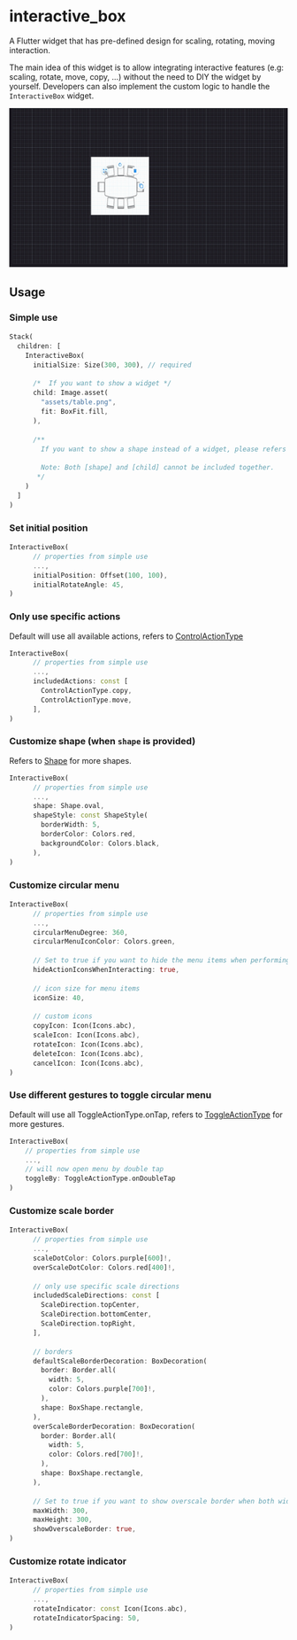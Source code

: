 <!--
This README describes the package. If you publish this package to pub.dev,
this README's contents appear on the landing page for your package.

For information about how to write a good package README, see the guide for
[writing package pages](https://dart.dev/guides/libraries/writing-package-pages).

For general information about developing packages, see the Dart guide for
[creating packages](https://dart.dev/guides/libraries/create-library-packages)
and the Flutter guide for
[developing packages and plugins](https://flutter.dev/developing-packages).
-->

# interactive_box

A Flutter widget that has pre-defined design for scaling, rotating, moving interaction. 

The main idea of this widget is to allow integrating interactive features (e.g: scaling, rotate, move, copy, ...) without the need to DIY the widget by yourself. Developers can also implement the custom logic to handle the `InteractiveBox` widget.

![demo](https://raw.githubusercontent.com/Vong3432/interactive_box/main/demo/interactive_box_demo.gif)

## Usage

### Simple use
```dart
Stack(
  children: [
    InteractiveBox(
      initialSize: Size(300, 300), // required

      /*  If you want to show a widget */
      child: Image.asset(
        "assets/table.png",
        fit: BoxFit.fill,
      ), 

      /**
        If you want to show a shape instead of a widget, please refers to [Customize shape] in this README file below.

        Note: Both [shape] and [child] cannot be included together.
       */
    )
  ]
)

```

### Set initial position
```dart
InteractiveBox(
      // properties from simple use
      ...,
      initialPosition: Offset(100, 100),
      initialRotateAngle: 45, 
)
```

### Only use specific actions
Default will use all available actions, refers to [ControlActionType](lib/src/enums/control_action_type_enum.dart)
```dart
InteractiveBox(
      // properties from simple use
      ...,
      includedActions: const [
        ControlActionType.copy,
        ControlActionType.move,
      ],
)
```

### Customize shape (when ``shape`` is provided)
Refers to [Shape](lib/src/enums/shape_enum.dart) for more shapes.
```dart
InteractiveBox(
      // properties from simple use
      ...,
      shape: Shape.oval,
      shapeStyle: const ShapeStyle(
        borderWidth: 5,
        borderColor: Colors.red,
        backgroundColor: Colors.black,
      ),
)
```

### Customize circular menu
```dart
InteractiveBox(
      // properties from simple use
      ...,
      circularMenuDegree: 360,
      circularMenuIconColor: Colors.green,

      // Set to true if you want to hide the menu items when performing interactive actions.
      hideActionIconsWhenInteracting: true,

      // icon size for menu items
      iconSize: 40, 

      // custom icons
      copyIcon: Icon(Icons.abc),
      scaleIcon: Icon(Icons.abc),
      rotateIcon: Icon(Icons.abc),
      deleteIcon: Icon(Icons.abc),
      cancelIcon: Icon(Icons.abc),
)
```

### Use different gestures to toggle circular menu
Default will use all ToggleActionType.onTap, refers to [ToggleActionType](lib/src/enums/toggle_action_type.enum.dart) for more gestures.

```dart
InteractiveBox(
    // properties from simple use
    ...,
    // will now open menu by double tap
    toggleBy: ToggleActionType.onDoubleTap 
)
```

### Customize scale border
```dart
InteractiveBox(
      // properties from simple use
      ...,
      scaleDotColor: Colors.purple[600]!,
      overScaleDotColor: Colors.red[400]!,

      // only use specific scale directions
      includedScaleDirections: const [
        ScaleDirection.topCenter,
        ScaleDirection.bottomCenter,
        ScaleDirection.topRight,
      ],

      // borders
      defaultScaleBorderDecoration: BoxDecoration(
        border: Border.all(
          width: 5,
          color: Colors.purple[700]!,
        ),
        shape: BoxShape.rectangle,
      ),
      overScaleBorderDecoration: BoxDecoration(
        border: Border.all(
          width: 5,
          color: Colors.red[700]!,
        ),
        shape: BoxShape.rectangle,
      ),

      // Set to true if you want to show overscale border when both width and height is equal to maxWidth and maxHeight
      maxWidth: 300,
      maxHeight: 300,
      showOverscaleBorder: true,
)
```

### Customize rotate indicator
```dart
InteractiveBox(
      // properties from simple use
      ...,
      rotateIndicator: const Icon(Icons.abc),
      rotateIndicatorSpacing: 50,
)
```
